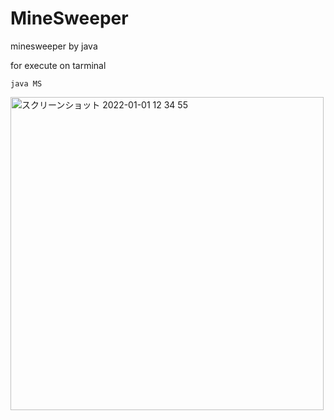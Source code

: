 # MineSweeper
minesweeper by java 

for execute on tarminal
```
java MS
```
<img width="501" alt="スクリーンショット 2022-01-01 12 34 55" src="https://user-images.githubusercontent.com/64456870/147843402-a66218d0-c6b7-45ed-b509-481c6cb567dd.png">
